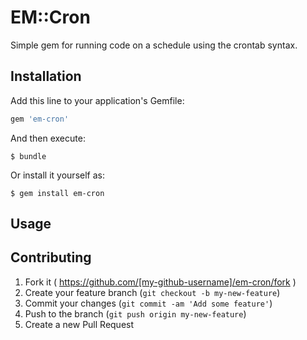 # EM::Cron

Simple gem for running code on a schedule using the crontab syntax.

## Installation

Add this line to your application's Gemfile:

```ruby
gem 'em-cron'
```

And then execute:

    $ bundle

Or install it yourself as:

    $ gem install em-cron

## Usage

## Contributing

1. Fork it ( https://github.com/[my-github-username]/em-cron/fork )
2. Create your feature branch (`git checkout -b my-new-feature`)
3. Commit your changes (`git commit -am 'Add some feature'`)
4. Push to the branch (`git push origin my-new-feature`)
5. Create a new Pull Request
